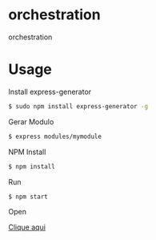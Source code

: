 # orchestration
orchestration

# Usage

Install express-generator

```bash
$ sudo npm install express-generator -g
```

Gerar Modulo

```bash
$ express modules/mymodule
```

NPM Install

```bash
$ npm install
```

Run

```bash
$ npm start
```

Open

[Clique aqui](http://localhost:3000/mymodule)
